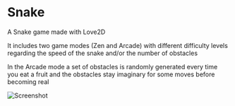 # Snake
A Snake game made with Love2D

It includes two game modes (Zen and Arcade) with different difficulty levels regarding the speed of the snake and/or the number of obstacles

In the Arcade mode a set of obstacles is randomly generated every time you eat a fruit and the obstacles stay imaginary for some moves before becoming real

![Screenshot](http://s12.postimg.org/hgdpr4599/Snake.png)


